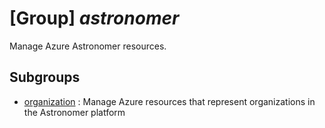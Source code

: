# [Group] _astronomer_

Manage Azure Astronomer resources.

## Subgroups

- [organization](/Commands/astronomer/organization/readme.md)
: Manage Azure resources that represent organizations in the Astronomer platform
